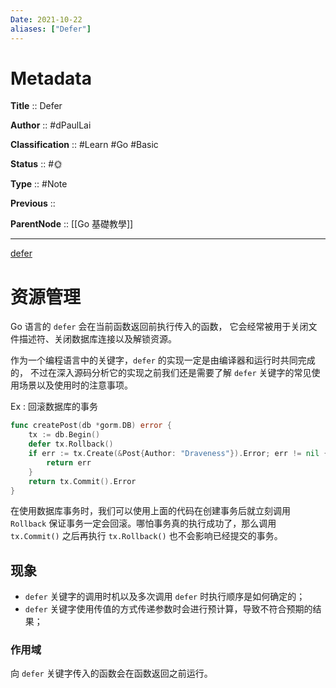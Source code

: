 ```yaml
---
Date: 2021-10-22
aliases: ["Defer"]
---
```


# Metadata

**Title** 	  :: Defer

**Author** :: #dPaulLai 

**Classification** :: #Learn #Go #Basic 

**Status**  :: #🌞 

**Type** 	:: #Note 

**Previous** :: 

**ParentNode** :: [[Go 基礎教學]]

---

[defer](https://draveness.me/golang/docs/part2-foundation/ch05-keyword/golang-defer/)

# 资源管理

Go 语言的 `defer` 会在当前函数返回前执行传入的函数，
它会经常被用于关闭文件描述符、关闭数据库连接以及解锁资源。

作为一个编程语言中的关键字，`defer` 的实现一定是由编译器和运行时共同完成的，
不过在深入源码分析它的实现之前我们还是需要了解 `defer` 关键字的常见使用场景以及使用时的注意事项。

Ex : 回滚数据库的事务

```go
func createPost(db *gorm.DB) error {
    tx := db.Begin()
    defer tx.Rollback()
    if err := tx.Create(&Post{Author: "Draveness"}).Error; err != nil {
        return err
    }
    return tx.Commit().Error
}
```

在使用数据库事务时，我们可以使用上面的代码在创建事务后就立刻调用 `Rollback` 保证事务一定会回滚。哪怕事务真的执行成功了，那么调用 `tx.Commit()` 之后再执行 `tx.Rollback()` 也不会影响已经提交的事务。

## 现象

- `defer` 关键字的调用时机以及多次调用 `defer` 时执行顺序是如何确定的；
- `defer` 关键字使用传值的方式传递参数时会进行预计算，导致不符合预期的结果；

### 作用域

向 `defer` 关键字传入的函数会在函数返回之前运行。

###
